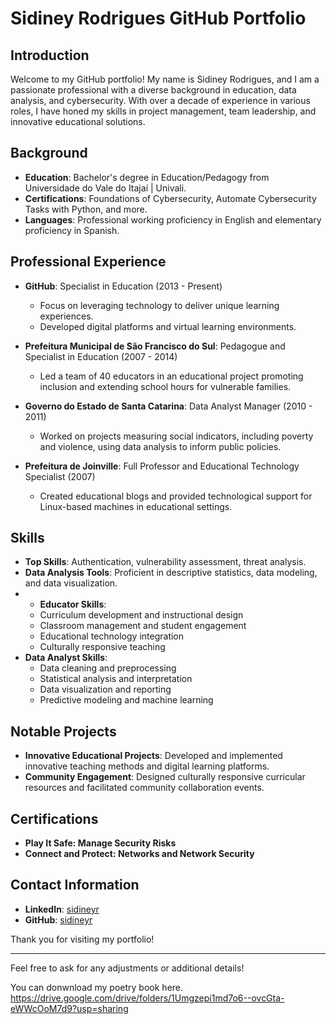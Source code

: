 # Sidiney Rodrigues GitHub Portfolio

## Introduction
Welcome to my GitHub portfolio! My name is Sidiney Rodrigues, and I am a passionate professional with a diverse background in education, data analysis, and cybersecurity. With over a decade of experience in various roles, I have honed my skills in project management, team leadership, and innovative educational solutions.

## Background
- **Education**: Bachelor's degree in Education/Pedagogy from Universidade do Vale do Itajaí | Univali.
- **Certifications**: Foundations of Cybersecurity, Automate Cybersecurity Tasks with Python, and more.
- **Languages**: Professional working proficiency in English and elementary proficiency in Spanish.

## Professional Experience
- **GitHub**: Specialist in Education (2013 - Present)
  - Focus on leveraging technology to deliver unique learning experiences.
  - Developed digital platforms and virtual learning environments.

- **Prefeitura Municipal de São Francisco do Sul**: Pedagogue and Specialist in Education (2007 - 2014)
  - Led a team of 40 educators in an educational project promoting inclusion and extending school hours for vulnerable families.

- **Governo do Estado de Santa Catarina**: Data Analyst Manager (2010 - 2011)
  - Worked on projects measuring social indicators, including poverty and violence, using data analysis to inform public policies.

- **Prefeitura de Joinville**: Full Professor and Educational Technology Specialist (2007)
  - Created educational blogs and provided technological support for Linux-based machines in educational settings.

## Skills
- **Top Skills**: Authentication, vulnerability assessment, threat analysis.
- **Data Analysis Tools**: Proficient in descriptive statistics, data modeling, and data visualization.
- - **Educator Skills**:
  - Curriculum development and instructional design
  - Classroom management and student engagement
  - Educational technology integration
  - Culturally responsive teaching
- **Data Analyst Skills**:
  - Data cleaning and preprocessing
  - Statistical analysis and interpretation
  - Data visualization and reporting
  - Predictive modeling and machine learning

## Notable Projects
- **Innovative Educational Projects**: Developed and implemented innovative teaching methods and digital learning platforms.
- **Community Engagement**: Designed culturally responsive curricular resources and facilitated community collaboration events.

## Certifications
- **Play It Safe: Manage Security Risks**
- **Connect and Protect: Networks and Network Security**

## Contact Information

- **LinkedIn**: [sidineyr](https://www.linkedin.com/in/sidineyrodrigues)
- **GitHub**: [sidineyr](https://github.com/sidineyr)

Thank you for visiting my portfolio!


---

Feel free to ask for any adjustments or additional details!

You can donwnload my poetry book here. https://drive.google.com/drive/folders/1Umgzepi1md7o6--ovcGta-eWWcOoM7d9?usp=sharing 

